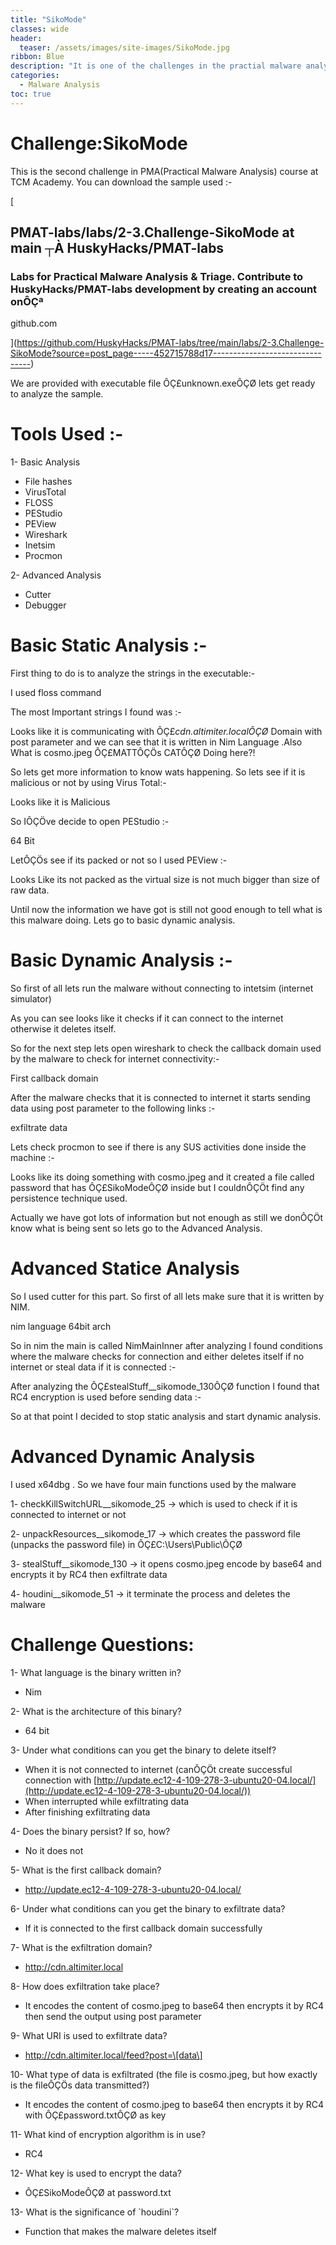 ```yaml
---
title: "SikoMode"
classes: wide
header:
  teaser: /assets/images/site-images/SikoMode.jpg
ribbon: Blue
description: "It is one of the challenges in the practial malware analysis TCM course"
categories:
  - Malware Analysis
toc: true
---
```



Challenge:SikoMode
==================

This is the second challenge in PMA(Practical Malware Analysis) course at TCM Academy. You can download the sample used :-

[

PMAT-labs/labs/2-3.Challenge-SikoMode at main ┬À HuskyHacks/PMAT-labs
--------------------------------------------------------------------

### Labs for Practical Malware Analysis & Triage. Contribute to HuskyHacks/PMAT-labs development by creating an account onÔÇª

github.com

](https://github.com/HuskyHacks/PMAT-labs/tree/main/labs/2-3.Challenge-SikoMode?source=post_page-----452715788d17--------------------------------)

We are provided with executable file ÔÇ£unknown.exeÔÇØ lets get ready to analyze the sample.

**Tools Used :-**
=================

1- Basic Analysis

*   File hashes
*   VirusTotal
*   FLOSS
*   PEStudio
*   PEView
*   Wireshark
*   Inetsim
*   Procmon

2- Advanced Analysis

*   Cutter
*   Debugger

Basic Static Analysis :-
========================

First thing to do is to analyze the strings in the executable:-

I used floss command

The most Important strings I found was :-

Looks like it is communicating with ÔÇ£_cdn.altimiter.localÔÇØ_ Domain with post parameter and we can see that it is written in Nim Language .Also What is cosmo.jpeg ÔÇ£MATTÔÇÖs CATÔÇØ Doing here?!

So lets get more information to know wats happening. So lets see if it is malicious or not by using Virus Total:-

Looks like it is Malicious

So IÔÇÖve decide to open PEStudio :-

64 Bit

LetÔÇÖs see if its packed or not so I used PEView :-

Looks Like its not packed as the virtual size is not much bigger than size of raw data.

Until now the information we have got is still not good enough to tell what is this malware doing. Lets go to basic dynamic analysis.

Basic Dynamic Analysis :-
=========================

So first of all lets run the malware without connecting to intetsim (internet simulator)

As you can see looks like it checks if it can connect to the internet otherwise it deletes itself.

So for the next step lets open wireshark to check the callback domain used by the malware to check for internet connectivity:-

First callback domain

After the malware checks that it is connected to internet it starts sending data using post parameter to the following links :-

exfiltrate data

Lets check procmon to see if there is any SUS activities done inside the machine :-

Looks like its doing something with cosmo.jpeg and it created a file called password that has ÔÇ£SikoModeÔÇØ inside but I couldnÔÇÖt find any persistence technique used.

Actually we have got lots of information but not enough as still we donÔÇÖt know what is being sent so lets go to the Advanced Analysis.

**Advanced Statice Analysis**
=============================

So I used cutter for this part. So first of all lets make sure that it is written by NIM.

nim language 64bit arch

So in nim the main is called NimMainInner after analyzing I found conditions where the malware checks for connection and either deletes itself if no internet or steal data if it is connected :-

After analyzing the ÔÇ£stealStuff\_\_sikomode\_130ÔÇØ function I found that RC4 encryption is used before sending data :-

So at that point I decided to stop static analysis and start dynamic analysis.

Advanced Dynamic Analysis
=========================

I used x64dbg . So we have four main functions used by the malware

1- checkKillSwitchURL\_\_sikomode\_25 -> which is used to check if it is connected to internet or not

2- unpackResources\_\_sikomode\_17 -> which creates the password file (unpacks the password file) in ÔÇ£C:\\Users\\Public\\ÔÇØ

3- stealStuff\_\_sikomode\_130 -> it opens cosmo.jpeg encode by base64 and encrypts it by RC4 then exfiltrate data

4- houdini\_\_sikomode\_51 -> it terminate the process and deletes the malware

Challenge Questions:
====================

1- What language is the binary written in?

*   Nim

2- What is the architecture of this binary?

*   64 bit

3- Under what conditions can you get the binary to delete itself?

*   When it is not connected to internet (canÔÇÖt create successful connection with [http://update.ec12-4-109-278-3-ubuntu20-04.local/](http://update.ec12-4-109-278-3-ubuntu20-04.local/))
*   When interrupted while exfiltrating data
*   After finishing exfiltrating data

4- Does the binary persist? If so, how?

*   No it does not

5- What is the first callback domain?

*   http://update.ec12-4-109-278-3-ubuntu20-04.local/

6- Under what conditions can you get the binary to exfiltrate data?

*   If it is connected to the first callback domain successfully

7- What is the exfiltration domain?

*   http://cdn.altimiter.local

8- How does exfiltration take place?

*   It encodes the content of cosmo.jpeg to base64 then encrypts it by RC4 then send the output using post parameter

9- What URI is used to exfiltrate data?

*   http://cdn.altimiter.local/feed?post=\[data\]

10- What type of data is exfiltrated (the file is cosmo.jpeg, but how exactly is the fileÔÇÖs data transmitted?)

*   It encodes the content of cosmo.jpeg to base64 then encrypts it by RC4 with ÔÇ£password.txtÔÇØ as key

11- What kind of encryption algorithm is in use?

*   RC4

12- What key is used to encrypt the data?

*   ÔÇ£SikoModeÔÇØ at password.txt

13- What is the significance of \`houdini\`?

*   Function that makes the malware deletes itself
